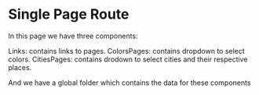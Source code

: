 # Single Page Route

In this page we have three components:

Links: contains links to pages.
ColorsPages: contains dropdown to select colors.
CitiesPages: contains drodown to select cities and their respective places.

And we have a global folder which contains the data for these components
